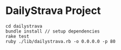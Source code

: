 DailyStrava Project
=============

```
cd dailystrava
bundle install // setup dependencies
rake test
ruby ./lib/dailystrava.rb -o 0.0.0.0 -p 80
```